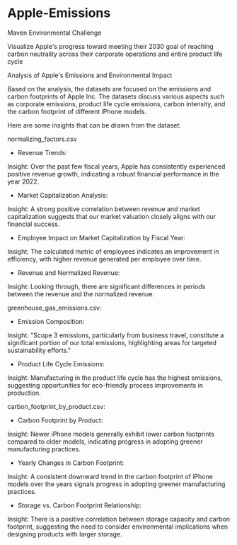 # Apple-Emissions

Maven Environmental Challenge

Visualize Apple's progress toward meeting their 2030 goal of reaching carbon neutrality across their corporate operations and entire product life cycle



Analysis of Apple's Emissions and Environmental Impact



Based on the analysis, the datasets are focused on the emissions and carbon footprints of Apple Inc. The datasets discuss various aspects such as corporate emissions, product life cycle emissions, carbon intensity, and the carbon footprint of different iPhone models. 



Here are some insights that can be drawn from the dataset:



normalizing_factors.csv

- Revenue Trends:

Insight: Over the past few fiscal years, Apple has consistently experienced positive revenue growth, indicating a robust financial performance in the year 2022.



- Market Capitalization Analysis:

Insight: A strong positive correlation between revenue and market capitalization suggests that our market valuation closely aligns with our financial success.



- Employee Impact on Market Capitalization by Fiscal Year:

Insight: The calculated metric of employees indicates an improvement in efficiency, with higher revenue generated per employee over time.



- Revenue and Normalized Revenue:

Insight: Looking through, there are significant differences in periods between the revenue and the normalized revenue. 



greenhouse_gas_emissions.csv:

- Emission Composition:

Insight: "Scope 3 emissions, particularly from business travel, constitute a significant portion of our total emissions, highlighting areas for targeted sustainability efforts."



- Product Life Cycle Emissions:

Insight: Manufacturing in the product life cycle has the highest emissions, suggesting opportunities for eco-friendly process improvements in production.



carbon_footprint_by_product.csv:

- Carbon Footprint by Product:

Insight: Newer iPhone models generally exhibit lower carbon footprints compared to older models, indicating progress in adopting greener manufacturing practices.



- Yearly Changes in Carbon Footprint:

Insight: A consistent downward trend in the carbon footprint of iPhone models over the years signals progress in adopting greener manufacturing practices.



- Storage vs. Carbon Footprint Relationship:

Insight: There is a positive correlation between storage capacity and carbon footprint, suggesting the need to consider environmental implications when designing products with larger storage.









